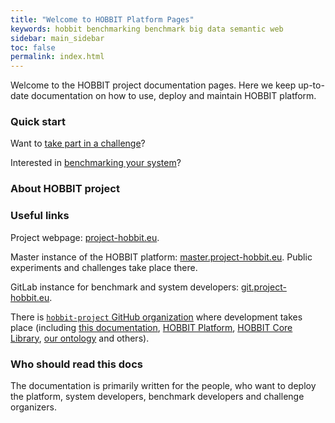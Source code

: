 ```yaml
---
title: "Welcome to HOBBIT Platform Pages"
keywords: hobbit benchmarking benchmark big data semantic web
sidebar: main_sidebar
toc: false
permalink: index.html
---
```


Welcome to the HOBBIT project documentation pages.
Here we keep up-to-date documentation on how to use, deploy and maintain HOBBIT platform.

### Quick start

Want to [take part in a challenge](/challenge_participation.html)?

Interested in [benchmarking your system](/benchmarking.html)?

### About HOBBIT project

### Useful links

Project webpage: [project-hobbit.eu](http://project-hobbit.eu/).

Master instance of the HOBBIT platform:
[master.project-hobbit.eu](https://master.project-hobbit.eu/).
Public experiments and challenges take place there.

GitLab instance for benchmark and system developers:
[git.project-hobbit.eu](https://git.project-hobbit.eu/).

There is [`hobbit-project` GitHub organization](https://github.com/hobbit-project/)
where development takes place
(including
[this documentation](https://github.com/hobbit-project/hobbit-project.github.io),
[HOBBIT Platform](https://github.com/hobbit-project/platform),
[HOBBIT Core Library](https://github.com/hobbit-project/core),
[our ontology](https://github.com/hobbit-project/ontology)
and others).

### Who should read this docs

The documentation is primarily written for the people, who want to deploy the platform, system developers, benchmark developers and challenge organizers.
